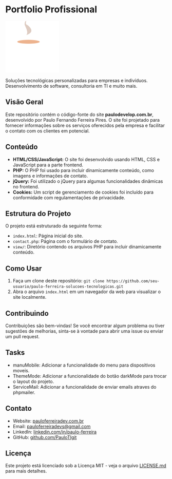 # Portfolio Profissional

![Logo](/image/icon/logo.png)

Soluções tecnológicas personalizadas para empresas e indivíduos. Desenvolvimento de software, consultoria em TI e muito mais.

## Visão Geral

Este repositório contém o código-fonte do site **paulodevelop.com.br**, desenvolvido por Paulo Fernando Ferreira Pires. O site foi projetado para fornecer informações sobre os serviços oferecidos pela empresa e facilitar o contato com os clientes em potencial.

## Conteúdo

- **HTML/CSS/JavaScript:** O site foi desenvolvido usando HTML, CSS e JavaScript para a parte frontend.
- **PHP:** O PHP foi usado para incluir dinamicamente conteúdo, como imagens e informações de contato.
- **jQuery:** Foi utilizado o jQuery para algumas funcionalidades dinâmicas no frontend.
- **Cookies:** Um script de gerenciamento de cookies foi incluído para conformidade com regulamentações de privacidade.

## Estrutura do Projeto

O projeto está estruturado da seguinte forma:

- `index.html`: Página inicial do site.
- `contact.php`: Página com o formulário de contato.
- `view/`: Diretório contendo os arquivos PHP para incluir dinamicamente conteúdo.

## Como Usar

1. Faça um clone deste repositório: `git clone https://github.com/seu-usuario/paulo-ferreira-solucoes-tecnologicas.git`
2. Abra o arquivo `index.html` em um navegador da web para visualizar o site localmente.

## Contribuindo

Contribuições são bem-vindas! Se você encontrar algum problema ou tiver sugestões de melhorias, sinta-se à vontade para abrir uma issue ou enviar um pull request.

## Tasks

 - manuMobile: Adicionar a funcionalidade do menu para dispositivos moveis.
 - ThemeMode: Adicionar a funcionalidade do botão darkMode para trocar o layout do projeto.
 - ServiceMail: Adicionar a funcionalidade de enviar emails atraves do phpmailer.

## Contato

- Website: [pauloferreiradev.com.br](https://pauloferreiradev.com.br)
- Email: pauloferreiradevs@gmail.com
- LinkedIn: [linkedin.com/in/paulo-ferreira](https://www.linkedin.com/in/paulo-ferreira)
- GitHub: [github.com/PauloTIgit](https://github.com/PauloTIgit)

## Licença

Este projeto está licenciado sob a Licença MIT - veja o arquivo [LICENSE.md](LICENSE.md) para mais detalhes.
